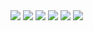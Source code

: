 <img src="https://github.com/ZovcIfzm/GeneBERT/blob/main/readme/leaf-pg1.jpg">  
<img src="https://github.com/ZovcIfzm/GeneBERT/blob/main/readme/leaf-pg2.jpg">  
<img src="https://github.com/ZovcIfzm/GeneBERT/blob/main/readme/leaf-pg3.jpg">  
<img src="https://github.com/ZovcIfzm/GeneBERT/blob/main/readme/leaf-pg4.jpg">  
<img src="https://github.com/ZovcIfzm/GeneBERT/blob/main/readme/leaf-pg5.jpg">  
<img src="https://github.com/ZovcIfzm/GeneBERT/blob/main/readme/leaf-pg6.jpg">  
